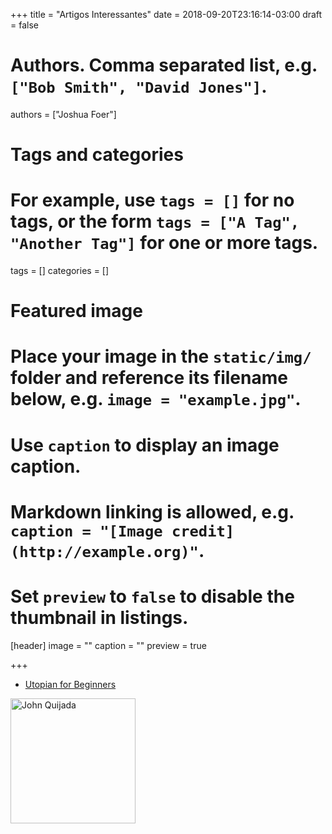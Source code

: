 +++
title = "Artigos Interessantes"
date = 2018-09-20T23:16:14-03:00
draft = false

# Authors. Comma separated list, e.g. `["Bob Smith", "David Jones"]`.
authors = ["Joshua Foer"]

# Tags and categories
# For example, use `tags = []` for no tags, or the form `tags = ["A Tag", "Another Tag"]` for one or more tags.
tags = []
categories = []

# Featured image
# Place your image in the `static/img/` folder and reference its filename below, e.g. `image = "example.jpg"`.
# Use `caption` to display an image caption.
#   Markdown linking is allowed, e.g. `caption = "[Image credit](http://example.org)"`.
# Set `preview` to `false` to disable the thumbnail in listings.
[header]
image = ""
caption = ""
preview = true

+++

- [Utopian for Beginners](https://www.newyorker.com/magazine/2012/12/24/utopian-for-beginners)
<img src="https://media.newyorker.com/photos/59096632ebe912338a375992/master/w_1023,c_limit/121224_r22980_g2048.jpg" alt="John Quijada" style="width:200px;"/>


